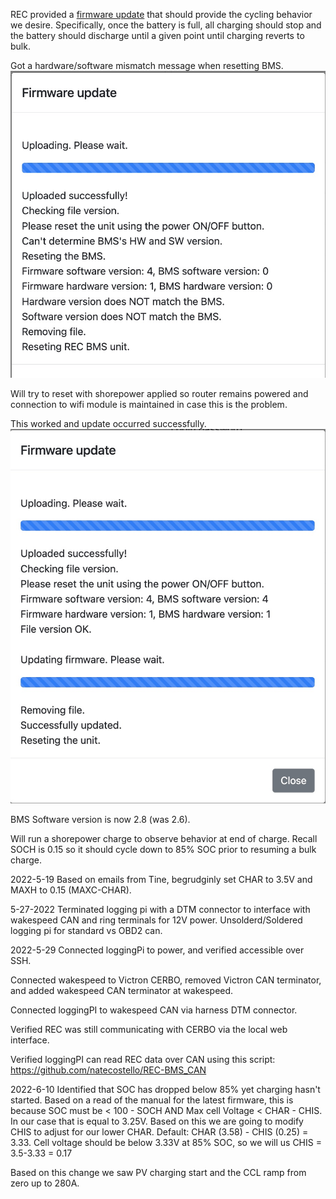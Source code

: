REC provided a [firmware update](bms_1Q_1845_end_voltage_drop_zero_curent.bin) that should provide the cycling behavior we desire.  Specifically, once the battery is full, all charging should stop and the battery should discharge until a given point until charging reverts to bulk.

Got a hardware/software mismatch message when resetting BMS.
![](update-message.jpg)

Will try to reset with shorepower applied so router remains powered and connection to wifi module is maintained in case this is the problem.

This worked and update occurred successfully.
![](update-message-successful.jpg)

BMS Software version is now 2.8 (was 2.6).

Will run a shorepower charge to observe behavior at end of charge.  Recall SOCH is 0.15 so it should cycle down to 85% SOC prior to resuming a bulk charge.

2022-5-19
Based on emails from Tine, begrudginly set CHAR to 3.5V and MAXH to 0.15 (MAXC-CHAR).

5-27-2022
Terminated logging pi with a DTM connector to interface with wakespeed CAN and ring terminals for 12V power.
Unsolderd/Soldered logging pi for standard vs OBD2 can.

2022-5-29
Connected loggingPi to power, and verified accessible over SSH.

Connected wakespeed to Victron CERBO, removed Victron CAN terminator, and added wakespeed CAN terminator at wakespeed.

Connected loggingPI to wakespeed CAN via harness DTM connector.

Verified REC was still communicating with CERBO via the local web interface.

Verified loggingPI can read REC data over CAN using this script: https://github.com/natecostello/REC-BMS_CAN

2022-6-10
Identified that SOC has dropped below 85% yet charging hasn't started.  Based on a read of the manual for the latest firmware, this is because SOC must be < 100 - SOCH AND Max cell Voltage < CHAR - CHIS.  In our case that is equal to 3.25V.  Based on this we are going to modify CHIS to adjust for our lower CHAR.  Default: CHAR (3.58) - CHIS (0.25) = 3.33. Cell voltage should be below 3.33V at 85% SOC, so we will us CHIS = 3.5-3.33 = 0.17

Based on this change we saw PV charging start and the CCL ramp from zero up to 280A.